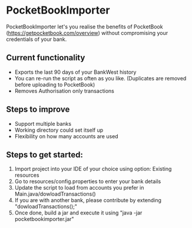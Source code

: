 # PocketBookImporter

PocketBookImporter let's you realise the benefits of PocketBook (https://getpocketbook.com/overview) without compromising your credentials of your bank.

## Current functionality
- Exports the last 90 days of your BankWest history
- You can re-run the script as often as you like. (Duplicates are removed before uploading to PocketBook)
- Removes Authorisation only transactions

## Steps to improve
- Support multiple banks
- Working directory could set itself up
- Flexibility on how many accounts are used

## Steps to get started:
1. Import project into your IDE of your choice using option: Existing resources
2. Go to resources/config.properties to enter your bank details
3. Update the script to load from accounts you prefer in Main.java/dowloadTransactions()
3. If you are with another bank, please contribute by extending "dowloadTransactions();"
4. Once done, build a jar and execute it using "java -jar pocketbookimporter.jar"